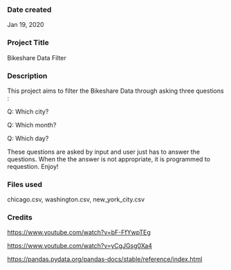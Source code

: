 ### Date created

Jan 19, 2020


### Project Title

Bikeshare Data Filter


### Description

This project aims to filter the Bikeshare Data through asking three questions :

Q: Which city?

Q: Which month?

Q: Which day?

These questions are asked by input and user just has to answer the questions.
When the the answer is not appropriate, it is programmed to requestion.
Enjoy!


### Files used

chicago.csv,
washington.csv,
new_york_city.csv


### Credits

https://www.youtube.com/watch?v=bF-FfYwpTEg

https://www.youtube.com/watch?v=yCgJGsg0Xa4

https://pandas.pydata.org/pandas-docs/stable/reference/index.html

